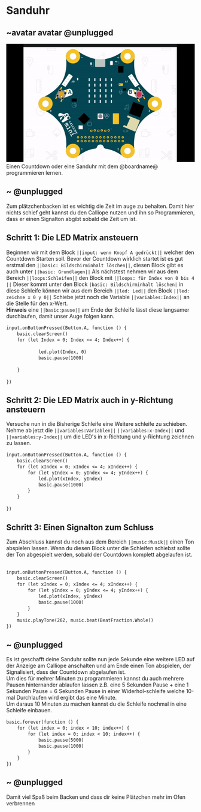 # Sanduhr
## ~avatar avatar @unplugged
![Sanduhr](https://github.com/r00b1nh00d/Sanduhr/blob/master/Sanduhr.gif?raw=true) <br>
Einen Countdown oder eine Sanduhr mit dem @boardname@ programmieren lernen.


## ~ @unplugged
Zum plätzchenbacken ist es wichtig die Zeit im auge zu behalten. Damit hier nichts schief geht kannst du den Calliope nutzen und ihn so Programmieren, dass er einen Signalton abgibt sobald die Zeit um ist.

## Schritt 1: Die LED Matrix ansteuern
Beginnen wir mit dem Block ``||input: wenn Knopf A gedrückt||`` welcher den Countdown Starten soll. Bevor der Countdown wirklich startet ist es gut  erstmal den  ``||basic: Bildschirminhalt löschen||``, diesen Block gibt es auch unter ``||basic: Grundlagen||``
Als nächstest nehmen wir aus dem Bereich ``||loops:Schleifen||`` den Block mit ``||loops: für Index von 0 bis 4 ||`` Dieser kommt unter den Block ``|basic: Bildschirminhalt löschen|`` in diese Schleife können wir aus dem Bereich ``||led: Led||`` den Block ``||led: zeichne x 0 y 0||`` 
Schiebe jetzt noch die Variable ``||variables:Index||`` an die Stelle für den x-Wert. <br>
**Hinweis** eine ``||basic:pause||`` am Ende der Schleife lässt diese langsamer durchlaufen, damit unser Auge folgen kann.

```blocks
input.onButtonPressed(Button.A, function () {
    basic.clearScreen()
    for (let Index = 0; Index <= 4; Index++) {
        
            led.plot(Index, 0)
            basic.pause(1000)
        
    }
  
})
```

## Schritt 2: Die LED Matrix auch in y-Richtung ansteuern
Versuche nun in die Bisherige Schleife eine Weitere schleife zu schieben. Nehme ab jetzt die ``||variables:Variablen||`` ``||variables:x-Index||`` und ``||variables:y-Index||`` 
um die LED's in x-Richtung und y-Richtung zeichnen zu lassen.
```blocks
input.onButtonPressed(Button.A, function () {
    basic.clearScreen()
    for (let xIndex = 0; xIndex <= 4; xIndex++) {
        for (let yIndex = 0; yIndex <= 4; yIndex++) {
            led.plot(xIndex, yIndex)
            basic.pause(1000)
        }
    }

})
```

## Schritt 3: Einen Signalton zum Schluss
Zum Abschluss kannst du noch aus dem Bereich ``||music:Musik||`` einen Ton abspielen lassen. Wenn du diesen Block unter die Schleifen schiebst sollte der Ton abgespielt werden, sobald der Countdown komplett abgelaufen ist.

```blocks

input.onButtonPressed(Button.A, function () {
    basic.clearScreen()
    for (let xIndex = 0; xIndex <= 4; xIndex++) {
        for (let yIndex = 0; yIndex <= 4; yIndex++) {
            led.plot(xIndex, yIndex)
            basic.pause(1000)
        }
    }
    music.playTone(262, music.beat(BeatFraction.Whole))
})

```

## ~ @unplugged 

Es ist geschafft deine Sanduhr sollte nun jede Sekunde eine weitere LED auf der Anzeige am Calliope anschalten und am Ende einen Ton abspielen, der Signalisiert, dass der Countdown abgelaufen ist. <br>
Um dies für mehrer Minuten zu programmieren kannst du auch mehrere Pausen hinternander ablaufen lassen z.B. eine 5 Sekunden Pause + eine 1 Sekunden Pause = 6 Sekunden Pause in einer Widerhol-schleife welche 10-mal Durchlaufen wird ergibt das eine Minute. <br>
Um daraus 10 Minuten zu machen kannst du die Schleife nochmal in eine Schleife einbauen.

``` blocks
basic.forever(function () {
    for (let index = 0; index < 10; index++) {
        for (let index = 0; index < 10; index++) {
            basic.pause(5000)
            basic.pause(1000)
        }
    }
})
```



## ~ @unplugged 
Damit viel Spaß beim Backen und dass dir keine Plätzchen mehr im Ofen verbrennen

